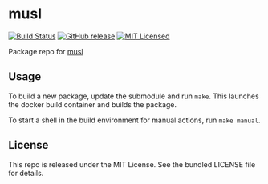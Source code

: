 musl
==========

[![Build Status](https://img.shields.io/circleci/project/amylum/musl/master.svg)](https://circleci.com/gh/amylum/musl)
[![GitHub release](https://img.shields.io/github/release/amylum/musl.svg)](https://github.com/amylum/musl/releases)
[![MIT Licensed](http://img.shields.io/badge/license-MIT-green.svg)](https://tldrlegal.com/license/mit-license)

Package repo for [musl](http://www.musl-libc.org/)

## Usage

To build a new package, update the submodule and run `make`. This launches the docker build container and builds the package.

To start a shell in the build environment for manual actions, run `make manual`.

## License

This repo is released under the MIT License. See the bundled LICENSE file for details.

